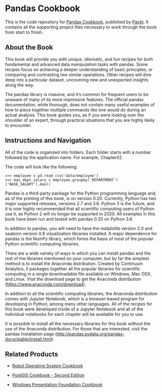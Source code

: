 # Pandas Cookbook
This is the code repository for [Pandas Cookbook](https://www.packtpub.com/big-data-and-business-intelligence/pandas-cookbook?utm_source=github&utm_medium=repository&utm_campaign=9781784393878), published by [Packt](https://www.packtpub.com/?utm_source=github). It contains all the supporting project files necessary to work through the book from start to finish.
## About the Book
This book will provide you with unique, idiomatic, and fun recipes for both fundamental and advanced data manipulation tasks with pandas. Some recipes focus on achieving a deeper understanding of basic principles, or comparing and contrasting two similar operations. Other recipes will dive deep into a particular dataset, uncovering new and unexpected insights along the way. 

The pandas library is massive, and it’s common for frequent users to be unaware of many of its more impressive features. The official pandas documentation, while thorough, does not contain many useful examples of how to piece together multiple commands like one would do during an actual analysis. This book guides you, as if you were looking over the shoulder of an expert, through practical situations that you are highly likely to encounter.


## Instructions and Navigation
All of the code is organized into folders. Each folder starts with a number followed by the application name. For example, Chapter02.



The code will look like the following:
```
>>> employee = pd.read_csv('data/employee')
>>> max_dept_salary = employee.groupby('DEPARTMENT')['BASE_SALARY'].max()
```

Pandas is a third-party package for the Python programming language and, as of the printing of this book, is on version 0.20. Currently, Python has two major supported releases, versions 2.7 and 3.6. Python 3 is the future, and it is now highly recommended that all scientific computing users of Python use it, as Python 2 will no longer be supported in 2020. All examples in this book have been run and tested with pandas 0.20 on Python 3.6.



In addition to pandas, you will need to have the matplotlib version 2.0 and seaborn version 0.8 visualization libraries installed. A major dependence for pandas is the NumPy library, which forms the basis of most of the popular Python scientific computing libraries.

There are a wide variety of ways in which you can install pandas and the rest of the libraries mentioned on your computer, but by far the simplest method is to install the Anaconda distribution. Created by Continuum Analytics, it packages together all the popular libraries for scientific computing in a single downloadable file available on Windows, Mac OSX, and Linux. Visit the download page to get the Anaconda distribution (https://www.anaconda.com/download).

In addition to all the scientific computing libraries, the Anaconda distribution comes with Jupyter Notebook, which is a browser-based program for developing in Python, among many other languages. All of the recipes for this book were developed inside of a Jupyter Notebook and all of the individual notebooks for each chapter will be available for you to use.

It is possible to install all the necessary libraries for this book without the use of the Anaconda distribution. For those that are interested, visit the pandas Installation page (http://pandas.pydata.org/pandas-docs/stable/install.html).

## Related Products
* [Robot Operating System Cookbook](https://www.packtpub.com/hardware-and-creative/robot-operating-system-cookbook?utm_source=github&utm_medium=repository&utm_campaign=9781783987443)

* [PostGIS Cookbook - Second Edition](https://www.packtpub.com/application-development/postgis-cookbook-second-edition?utm_source=github&utm_medium=repository&utm_campaign=9781788299329)

* [Windows Presentation Foundation Cookbook](https://www.packtpub.com/application-development/windows-presentation-foundation-cookbook?utm_source=github&utm_medium=repository&utm_campaign=9781788399807)


